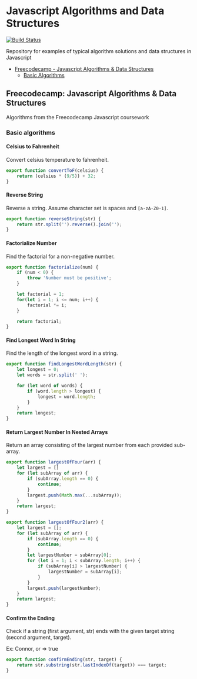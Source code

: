 # Javascript Algorithms and Data Structures

[![Build Status](https://travis-ci.org/ahcode0919/javascript-algorithm-ds.svg?branch=master)](https://travis-ci.org/ahcode0919/javascript-algorithm-ds)

Repository for examples of typical algorithm solutions and data structures in Javascript

- [Freecodecamp - Javascript Algorithms & Data Structures](#freecodecamp-javascript-algorithms--data-structures)
  - [Basic Algorithms](#basic-algorithms)

## Freecodecamp: Javascript Algorithms & Data Structures

Algorithms from the Freecodecamp Javascript coursework

### Basic algorithms

#### Celsius to Fahrenheit

Convert celsius temperature to fahrenheit.

```javascript
export function convertToF(celsius) {
    return (celsius * (9/5)) + 32;
}
```

#### Reverse String

Reverse a string. Assume character set is spaces and `[a-zA-Z0-1]`.

```javascript
export function reverseString(str) {
    return str.split('').reverse().join('');
}
```

#### Factorialize Number

Find the factorial for a non-negative number.

```javascript
export function factorialize(num) {
    if (num < 0) {
        throw 'Number must be positive';
    }

    let factorial = 1;
    for(let i = 1; i <= num; i++) {
        factorial *= i;
    }

    return factorial;
}
```

#### Find Longest Word In String

Find the length of the longest word in a string.

```javascript
export function findLongestWordLength(str) {
    let longest = 0;
    let words = str.split(' ');

    for (let word of words) {
        if (word.length > longest) {
            longest = word.length;
        }
    }
    return longest;
}
```

#### Return Largest Number In Nested Arrays

Return an array consisting of the largest number from each provided sub-array.

```javascript
export function largestOfFour(arr) {
    let largest = []
    for (let subArray of arr) {
        if (subArray.length == 0) {
            continue;
        }
        largest.push(Math.max(...subArray));
    }
    return largest;
}

export function largestOfFour2(arr) {
    let largest = [];
    for (let subArray of arr) {
        if (subArray.length == 0) {
            continue;
        }
        let largestNumber = subArray[0];
        for (let i = 1; i < subArray.length; i++) {
            if (subArray[i] > largestNumber) {
                largestNumber = subArray[i];
            }
        }
        largest.push(largestNumber);
    }
    return largest;
}
```

#### Confirm the Ending

Check if a string (first argument, str) ends with the given target string (second argument, target).

Ex: Connor, or => true

```javascript
export function confirmEnding(str, target) {
    return str.substring(str.lastIndexOf(target)) === target;
}
```
